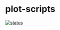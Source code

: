 # plot-scripts

[![status](https://img.shields.io/badge/nana-%E5%AE%8C%E6%88%90-lightgrey.svg)](https://github.com/btrspg)
